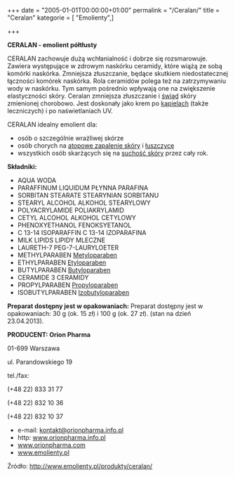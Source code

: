+++
date = "2005-01-01T00:00:00+01:00"
permalink = "/Ceralan/"
title = "Ceralan"
kategorie = [ "Emolienty",]

+++

**CERALAN - emolient półtłusty**

CERALAN zachowuje dużą wchłanialność i dobrze się rozsmarowuje. Zawiera występujące w zdrowym naskórku ceramidy, które wiążą ze sobą komórki naskórka. Zmniejsza złuszczanie, będące skutkiem niedostatecznej łączności komórek naskórka. Rola ceramidów polega też na zatrzymywaniu wody w naskórku. Tym samym pośrednio wpływają one na zwiększenie elastyczności skóry. Ceralan zmniejsza złuszczanie i [świąd](/atopedia/świąd "wikilink") skóry zmienionej chorobowo. Jest doskonały jako krem po [kąpielach](/atopedia/kąpiele "wikilink") (także leczniczych) i po naświetlaniach UV.

CERALAN idealny emolient dla:

-   osób o szczególnie wrażliwej skórze
-   osób chorych na [atopowe zapalenie skóry](/atopedia/atopowe_zapalenie_skóry "wikilink") i [łuszczycę](/atopedia/łuszczyca "wikilink")
-   wszystkich osób skarżących się na [suchość skóry](/atopedia/suchość_skóry "wikilink") przez cały rok.

**Składniki:**

-   AQUA WODA
-   PARAFFINUM LIQUIDUM PŁYNNA PARAFINA
-   SORBITAN STEARATE STEARYNIAN SORBITANU
-   STEARYL ALCOHOL ALKOHOL STEARYLOWY
-   POLYACRYLAMIDE POLIAKRYLAMID
-   CETYL ALCOHOL ALKOHOL CETYLOWY
-   PHENOXYETHANOL FENOKSYETANOL
-   C 13-14 ISOPARAFFIN C 13-14 IZOPARAFINA
-   MILK LIPIDS LIPIDY MLECZNE
-   LAURETH-7 PEG-7-LAURYLOETER
-   METHYLPARABEN [Metyloparaben](/atopedia/Metyloparaben "wikilink")
-   ETHYLPARABEN [Etyloparaben](/atopedia/Etyloparaben "wikilink")
-   BUTYLPARABEN [Butyloparaben](/atopedia/Butyloparaben "wikilink")
-   CERAMIDE 3 CERAMIDY
-   PROPYLPARABEN [Propyloparaben](/atopedia/Propyloparaben "wikilink")
-   ISOBUTYLPARABEN [Izobutyloparaben](/atopedia/Izobutyloparaben "wikilink")

**Preparat dostępny jest w opakowaniach:** Preparat dostępny jest w opakowaniach: 30 g (ok. 15 zł) i 100 g (ok. 27 zł). (stan na dzień 23.04.2013).

**PRODUCENT: Orion Pharma**

01-699 Warszawa

ul. Parandowskiego 19

tel./fax:

(+48 22) 833 31 77

(+48 22) 832 10 36

(+48 22) 832 10 37

-   e-mail: kontakt@orionpharma.info.pl
-   http: www.orionpharma.info.pl
-   www.orionpharma.com
-   www.emolienty.pl

Źródło: <http://www.emolienty.pl/produkty/ceralan/>
